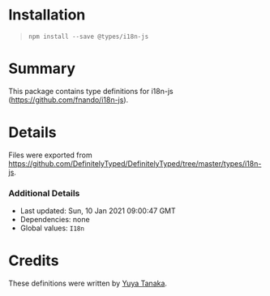 # Installation
> `npm install --save @types/i18n-js`

# Summary
This package contains type definitions for i18n-js (https://github.com/fnando/i18n-js).

# Details
Files were exported from https://github.com/DefinitelyTyped/DefinitelyTyped/tree/master/types/i18n-js.

### Additional Details
 * Last updated: Sun, 10 Jan 2021 09:00:47 GMT
 * Dependencies: none
 * Global values: `I18n`

# Credits
These definitions were written by [Yuya Tanaka](https://github.com/ypresto).
